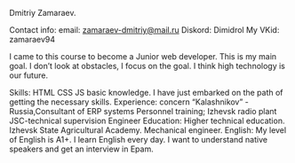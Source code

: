 Dmitriy Zamaraev.


Contact info: email: zamaraev-dmitriy@mail.ru Diskord: Dimidrol My VKid: zamaraev94


I came to this course to become a Junior web developer. This is my main goal. I don’t look at obstacles, I focus on the goal. I think high technology is our future. 

Skills: HTML CSS JS basic knowledge. I have just embarked on the path of getting the necessary skills. 
Experience: concern “Kalashnikov” - Russia,Consultant of ERP systems Personnel training; Izhevsk radio plant JSC-technical supervision Engineer
Education: Higher technical education. Izhevsk State Agricultural Academy. Mechanical engineer. English: My level of English is A1+. I learn English every day. I want to understand native speakers and get an interview in Epam.
